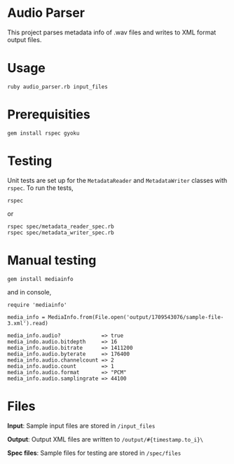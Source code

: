 # Audio Parser

This project parses metadata info of .wav files and writes to XML format output files.

# Usage

```
ruby audio_parser.rb input_files
```

# Prerequisities

```
gem install rspec gyoku
```

# Testing

Unit tests are set up for the `MetadataReader` and `MetadataWriter` classes with `rspec`. To run the tests, 

```
rspec
```
or
```
rspec spec/metadata_reader_spec.rb
rspec spec/metadata_writer_spec.rb
```

# Manual testing

```
gem install mediainfo
```
and in console,
```
require 'mediainfo'

media_info = MediaInfo.from(File.open('output/1709543076/sample-file-3.xml').read)

media_info.audio?             => true
media_indo.audio.bitdepth     => 16
media_info.audio.bitrate      => 1411200
media_info.audio.byterate     => 176400
media_info.audio.channelcount => 2
media_info.audio.count        => 1
media_info.audio.format       => "PCM"
media_info.audio.samplingrate => 44100
```
# Files

**Input**: Sample input files are stored in ``/input_files``

**Output**: Output XML files are written to `/output/#{timestamp.to_i}\`

**Spec files**: Sample files for testing are stored in `/spec/files`
